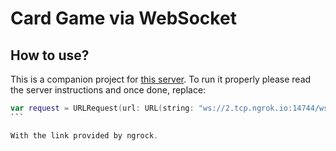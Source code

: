 # Card Game via WebSocket

## How to use?


This is a companion project for [this server](git@github.com:samgj18/cards.git). To run it properly please read the server instructions and once done, replace:

````swift
var request = URLRequest(url: URL(string: "ws://2.tcp.ngrok.io:14744/ws/hardcodedfornow")!)
``` 

With the link provided by ngrock.

